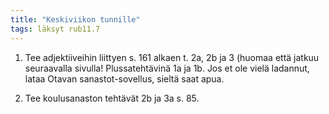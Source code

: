 ```yaml
---
title: "Keskiviikon tunnille"
tags: läksyt rub11.7
---
```


1. Tee adjektiiveihin liittyen s. 161 alkaen t. 2a, 2b ja 3 (huomaa että jatkuu seuraavalla sivulla! Plussatehtävinä 1a ja 1b. Jos et ole vielä ladannut, lataa Otavan sanastot-sovellus, sieltä saat apua.

2. Tee koulusanaston tehtävät 2b ja 3a s. 85.